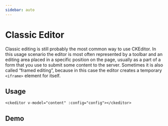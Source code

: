 ```yaml
---
sidebar: auto
---
```


# Classic Editor

Classic editing is still probably the most common way to use CKEditor. In this usage scenario the editor is most often represented by a toolbar and an editing area placed in a specific position on the page, usually as a part of a form that you use to submit some content to the server. Sometimes it is also called “framed editing”, because in this case the editor creates a temporary `<iframe>` element for itself.

## Usage

```vue
<ckeditor v-model="content" :config="config"></ckeditor>
```

## Demo

<classic />